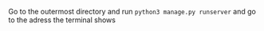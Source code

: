 Go to the outermost directory and run `python3 manage.py runserver` and go to the adress the terminal shows

